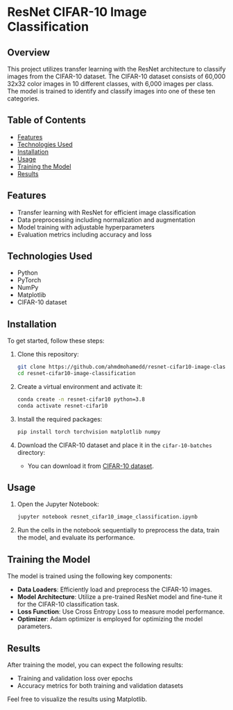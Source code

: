 # ResNet CIFAR-10 Image Classification

## Overview

This project utilizes transfer learning with the ResNet architecture to classify images from the CIFAR-10 dataset. The CIFAR-10 dataset consists of 60,000 32x32 color images in 10 different classes, with 6,000 images per class. The model is trained to identify and classify images into one of these ten categories.

## Table of Contents

- [Features](#features)
- [Technologies Used](#technologies-used)
- [Installation](#installation)
- [Usage](#usage)
- [Training the Model](#training-the-model)
- [Results](#results)

## Features

- Transfer learning with ResNet for efficient image classification
- Data preprocessing including normalization and augmentation
- Model training with adjustable hyperparameters
- Evaluation metrics including accuracy and loss

## Technologies Used

- Python
- PyTorch
- NumPy
- Matplotlib
- CIFAR-10 dataset

## Installation

To get started, follow these steps:

1. Clone this repository:
   ```bash
   git clone https://github.com/ahmdmohamedd/resnet-cifar10-image-classification.git
   cd resnet-cifar10-image-classification
   ```

2. Create a virtual environment and activate it:
   ```bash
   conda create -n resnet-cifar10 python=3.8
   conda activate resnet-cifar10
   ```

3. Install the required packages:
   ```bash
   pip install torch torchvision matplotlib numpy
   ```

4. Download the CIFAR-10 dataset and place it in the `cifar-10-batches` directory:
   - You can download it from [CIFAR-10 dataset](https://www.cs.toronto.edu/~kriz/cifar.html).

## Usage

1. Open the Jupyter Notebook:
   ```bash
   jupyter notebook resnet_cifar10_image_classification.ipynb
   ```

2. Run the cells in the notebook sequentially to preprocess the data, train the model, and evaluate its performance.

## Training the Model

The model is trained using the following key components:

- **Data Loaders**: Efficiently load and preprocess the CIFAR-10 images.
- **Model Architecture**: Utilize a pre-trained ResNet model and fine-tune it for the CIFAR-10 classification task.
- **Loss Function**: Use Cross Entropy Loss to measure model performance.
- **Optimizer**: Adam optimizer is employed for optimizing the model parameters.

## Results

After training the model, you can expect the following results:

- Training and validation loss over epochs
- Accuracy metrics for both training and validation datasets

Feel free to visualize the results using Matplotlib.
